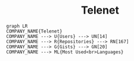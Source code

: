 <h1 align="center">Telenet</h1>

```mermaid
graph LR
COMPANY_NAME{Telenet}
COMPANY_NAME ---> U{Users} ---> UN[14]
COMPANY_NAME ---> R{Repositories} ---> RN[167]
COMPANY_NAME ---> G{Gists} ---> GN[20]
COMPANY_NAME ---> ML{Most Used<br>Languages}
```
